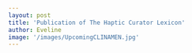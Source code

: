 ```yaml
---
layout: post
title: 'Publication of The Haptic Curator Lexicon'
author: Eveline
image: '/images/UpcomingCLINAMEN.jpg'
---
```

